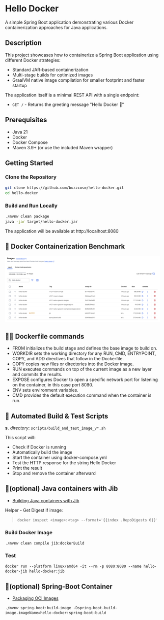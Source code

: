 # Hello Docker

A simple Spring Boot application demonstrating various Docker containerization approaches for Java applications.

## Description

This project showcases how to containerize a Spring Boot application using different Docker strategies:
- Standard JAR-based containerization
- Multi-stage builds for optimized images
- GraalVM native image compilation for smaller footprint and faster startup

The application itself is a minimal REST API with a single endpoint:
- `GET /` - Returns the greeting message "Hello Docker 👋"

## Prerequisites

- Java 21
- Docker
- Docker Compose
- Maven 3.9+ (or use the included Maven wrapper)

## Getting Started

### Clone the Repository

```bash
git clone https://github.com/buzzcosm/hello-docker.git
cd hello-docker
```

### Build and Run Locally

```bash
./mvnw clean package
java -jar target/hello-docker.jar
```

The application will be available at http://localhost:8080

## 🐳 Docker Containerization Benchmark

![Docker Containerization Benchmark](./docs/pictures/docker-containerization-benchmark.png)

## 🐳🔧 Dockerfile commands

* FROM initializes the build stage and defines the base image to build on.
* WORKDIR sets the working directory for any RUN, CMD, ENTRYPOINT, COPY, and ADD directives that follow in the Dockerfile.
* COPY copies new files or directories into the Docker image.
* RUN executes commands on top of the current image as a new layer and commits the results.
* EXPOSE configures Docker to open a specific network port for listening on the container, in this case port 8080.
* ENV sets environment variables.
* CMD provides the default execution command when the container is run.

## 🧪 Automated Build & Test Scripts

**s.** *directory*: `scripts/build_and_test_image_v*.sh`

This script will:
- Check if Docker is running
- Automatically build the image
- Start the container using docker-compose.yml
- Test the HTTP response for the string Hello Docker
- Print the result
- Stop and remove the container afterward

## 🧩(optional) Java containers with Jib

- [Building Java containers with Jib](https://cloud.google.com/java/getting-started/jib)

Helper - Get Digest if image:

> `docker inspect <image>:<tag> --format='{{index .RepoDigests 0}}'`

### Build Docker Image

```shell
./mvnw clean compile jib:dockerBuild
```

### Test

```shell
docker run --platform linux/amd64 -it --rm -p 8080:8080 --name hello-docker-jib hello-docker:jib  
```

## 🧩(optional) Spring-Boot Container

- [Packaging OCI Images](https://docs.spring.io/spring-boot/maven-plugin/build-image.html)

```shell
./mvnw spring-boot:build-image -Dspring-boot.build-image.imageName=hello-docker:spring-boot-build
```